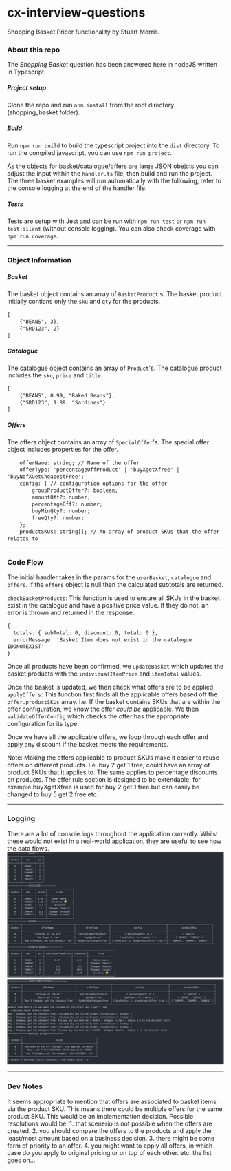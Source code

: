 # cx-interview-questions

Shopping Basket Pricer functionality by Stuart Morris.

### About this repo

The _Shopping Basket_ question has been answered here in nodeJS written in Typescript.

##### Project setup

Clone the repo and run `npm install` from the root directory (shopping_basket folder).

##### Build

Run `npm run build` to build the typescript project into the `dist` directory.
To run the compiled javascript, you can use `npm run project`.

As the objects for basket/catalogue/offers are large JSON obejcts you can adjust the input within the `handler.ts` file, then build and run the project.
The three basket examples will run automatically with the following, refer to the console logging at the end of the handler file.

##### Tests

Tests are setup with Jest and can be run with `npm run test` or `npm run test:silent` (without console logging).
You can also check coverage with `npm run coverage`.

---

### Object Information

##### Basket

The basket object contains an array of `BasketProduct`'s. The basket product initially contians only the `sku` and `qty` for the products.

```
[
    {"BEANS", 3},
    {"SRD123", 2}
]
```

##### Catalogue

The catalogue object contains an array of `Product`'s. The catalogue product includes the `sku`, `price` and `title`.

```
[
    {"BEANS", 0.99, "Baked Beans"},
    {"SRD123", 1.89, "Sardines"}
]
```

##### Offers

The offers object contains an array of `SpecialOffer`'s. The special offer object includes properties for the offer.

```
    offerName: string; // Name of the offer
    offerType: 'percentageOffProduct' | 'buyXgetXfree' | 'buyNofXGetCheapestFree';
    config: { // configuration options for the offer
        groupProductOffer?: boolean;
        amountOff?: number;
        percentageOff?: number;
        buyMinQty?: number;
        freeQty?: number;
    };
    productSKUs: string[]; // An array of product SKUs that the offer relates to
```

---

### Code Flow

The initial handler takes in the params for the `userBasket`, `catalogue` and `offers`. If the `offers` object is null then the calculated subtotals are returned.

`checkBasketProducts`: This function is used to ensure all SKUs in the basket exist in the catalogue and have a positive price value. If they do not, an error is thrown and returned in the response.

```
{
  totals: { subTotal: 0, discount: 0, total: 0 },
  errorMessage: 'Basket Item does not exist in the catalogue IDONOTEXIST'
}
```

Once all products have been confirmed, we `updateBasket` which updates the basket products with the `individualItemPrice` and `itemTotal` values.

Once the basket is updated, we then check what offers are to be applied.
`applyOffers`: This function first finds all the applicable offers based off the `offer.productSKUs` array. I.e. If the basket contains SKUs that are within the offer configuration, we know the offer _could be_ applicable. We then `validateOfferConfig` which checks the offer has the appropriate configuration for its type.

Once we have all the applicable offers, we loop through each offer and apply any discount if the basket meets the requirements.

Note:
Making the offers applicable to product SKUs make it easier to reuse offers on different products. I.e. buy 2 get 1 free, could have an array of product SKUs that it applies to. The same applies to percentage discounts on products. The offer rule section is designed to be extendable, for example buyXgetXfree is used for buy 2 get 1 free but can easily be changed to buy 5 get 2 free etc.

---

### Logging

There are a lot of console.logs throughout the application currently. Whilst these would not exist in a real-world application, they are useful to see how the data flows.
![Logging](assets/logging.png?raw=true "Examplelogging")
![Logging-2](assets/logging-2.png?raw=true "Examplelogging-2")

---

### Dev Notes

It seems appropriate to mention that offers are associated to basket items via the product SKU.
This means there could be multiple offers for the same product SKU. This would be an implementation decision.
Possible resolutions would be: 1. that scenerio is not possible when the offers are created. 2. you should compare the offers to the products and apply the least/most amount based on a business decision. 3. there might be some form of priority to an offer. 4. you might want to apply all offers, in which case do you apply to original pricing or on top of each other. etc. the list goes on...
